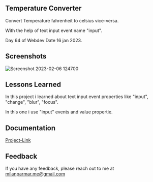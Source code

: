 


## Temperature Converter

 Convert Temperature fahrenheit to celsius vice-versa.
 
 With the help of text input event name "input".
  
  Day 64 of Webdev Date 16 jan 2023.



## Screenshots

![Screenshot 2023-02-06 124700](https://user-images.githubusercontent.com/114464208/216907928-bce01850-e20b-40b9-89d2-ffd0b6e4d78a.png)




## Lessons Learned

 In this project i learned about text input event properties like "input", "change", "blur", "focus".

 In this one i use "input" events and value propertie.



## Documentation

[Project-Link](https://celsius-to-fehreinheit-converter.netlify.app)


## Feedback

If you have any feedback, please reach out to me at milanparmar.me@gmail.com


